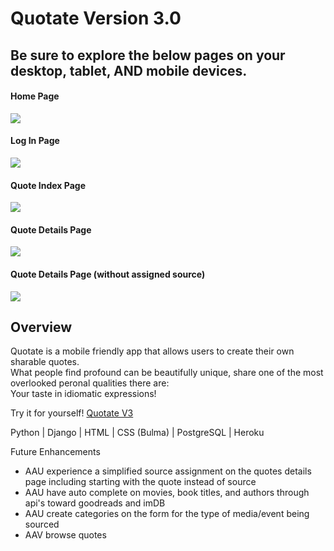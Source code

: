 # Quotate Version 3.0

## Be sure to explore the below pages on your desktop, tablet, AND mobile devices.
#### Home Page
<img src="https://i.imgur.com/HciCxbP.png">

#### Log In Page
<img src="https://i.imgur.com/IiIaXDW.png">

#### Quote Index Page
<img src="https://i.imgur.com/V78jEbs.png">

#### Quote Details Page
<img src="https://i.imgur.com/6wq4BAa.png">

#### Quote Details Page (without assigned source)
<img src="https://i.imgur.com/1JLK4oE.png">


## Overview
Quotate is a mobile friendly app that allows users to create their own sharable quotes.<br>
What people find profound can be beautifully unique, share one of the most overlooked peronal qualities there are:<br>
Your taste in idiomatic expressions!

Try it for yourself!
[Quotate V3](https://quotatev3.herokuapp.com)<br>

Python | Django | HTML | CSS (Bulma) | PostgreSQL | Heroku

Future Enhancements
- AAU experience a simplified source assignment on the quotes details page including starting with the quote instead of source
- AAU have auto complete on movies, book titles, and authors through api's toward goodreads and imDB
- AAU create categories on the form for the type of media/event being sourced
- AAV browse quotes
